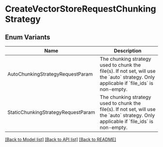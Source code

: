 # CreateVectorStoreRequestChunkingStrategy

## Enum Variants

| Name | Description |
|---- | -----|
| AutoChunkingStrategyRequestParam | The chunking strategy used to chunk the file(s). If not set, will use the &#x60;auto&#x60; strategy. Only applicable if &#x60;file_ids&#x60; is non-empty. |
| StaticChunkingStrategyRequestParam | The chunking strategy used to chunk the file(s). If not set, will use the &#x60;auto&#x60; strategy. Only applicable if &#x60;file_ids&#x60; is non-empty. |

[[Back to Model list]](../README.md#documentation-for-models) [[Back to API list]](../README.md#documentation-for-api-endpoints) [[Back to README]](../README.md)


